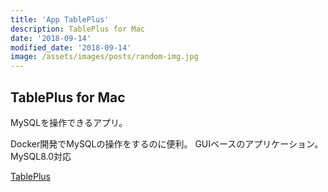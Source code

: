 ```yaml
---
title: 'App TablePlus'
description: TablePlus for Mac
date: '2018-09-14'
modified_date: '2018-09-14'
image: /assets/images/posts/random-img.jpg
---
```


## TablePlus for Mac
MySQLを操作できるアプリ。

Docker開発でMySQLの操作をするのに便利。
GUIベースのアプリケーション。
MySQL8.0対応

[TablePlus](https://tableplus.io/)
